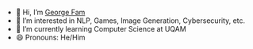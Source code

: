 - 👋 Hi, I’m [George Fam](https://github.com/George-Fam)
- 👀 I’m interested in NLP, Games, Image Generation, Cybersecurity, etc.
- 🌱 I’m currently learning Computer Science at UQAM
- 😄 Pronouns: He/Him

<!---
George-Fam/George-Fam is a ✨ special ✨ repository because its `README.md` (this file) appears on your GitHub profile.
You can click the Preview link to take a look at your changes.
--->
